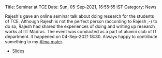 Title: Seminar at TCE
Date: Sun, 05-Sep-2021, 16:55:55 IST
Category: News

Rajesh's gave an online seminar talk about doing research for the students of TCE.
Although Rajesh is not the perfect person (according to Rajesh ;-) to do so, Rajesh had shared the experiences of doing and writing up research works at IIT Madras.
The event was conducted as a part of alumni club of IT department. It happened on 04-Sep-2021 18:30. Always happy to contribute something to my [Alma mater](tce.edu).


- [Slides]({static}/pdfs/at-tce-research-practices.pdf)
